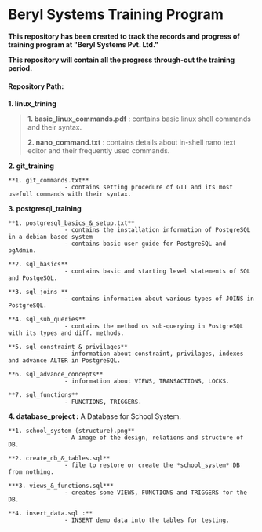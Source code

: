 # Beryl Systems Training Program

**This repository has been created to track the records and progress of training program at "Beryl Systems Pvt. Ltd."**

**This repository will contain all the progress through-out the training period.**

#### Repository Path:

**1. linux_trining**

  >  **1. basic_linux_commands.pdf** : contains basic linux shell commands and their syntax.
  >  
  >  **2. nano_command.txt** : contains details about in-shell nano text editor and their frequently used commands.

**2. git_training**

    **1. git_commands.txt**
                    - contains setting procedure of GIT and its most usefull commands with their syntax.

**3. postgresql_training**

    **1. postgresql_basics_&_setup.txt**
                    - contains the installation information of PostgreSQL in a debian based system
                    - contains basic user guide for PostgreSQL and pgAdmin.
    
    **2. sql_basics**
                    - contains basic and starting level statements of SQL and PostgeSQL.

    **3. sql_joins **
                    - contains information about various types of JOINS in PostgreSQL.

    **4. sql_sub_queries**
                    - contains the method os sub-querying in PostgreSQL with its types and diff. methods.

    **5. sql_constraint_&_privilages**
                    - information about constraint, privilages, indexes and advance ALTER in PostgreSQL.

    **6. sql_advance_concepts**
                    - information about VIEWS, TRANSACTIONS, LOCKS.

    **7. sql_functions**
                    - FUNCTIONS, TRIGGERS.
**4. database_project :** A Database for School System.

    **1. school_system (structure).png**
                    - A image of the design, relations and structure of DB.

    **2. create_db_&_tables.sql**
                    - file to restore or create the *school_system* DB from nothing.
    
    ***3. views_&_functions.sql***
                    - creates some VIEWS, FUNCTIONS and TRIGGERS for the DB.

    **4. insert_data.sql :**
                    - INSERT demo data into the tables for testing.



